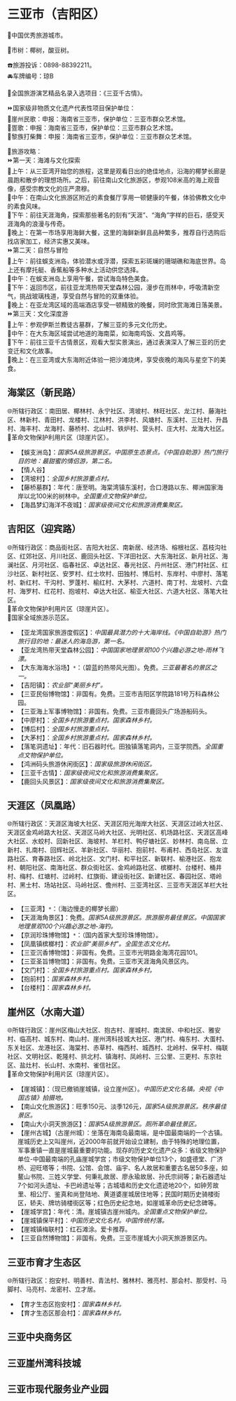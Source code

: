 # 三亚市（吉阳区）  
🏅中国优秀旅游城市。  
  
🌳市树：椰树，酸豆树。    
  
☎️旅游投诉：0898-88392211。  
🚘车牌编号：琼B  
  
💃全国旅游演艺精品名录入选项目：《三亚千古情》。  
  
⏩国家级非物质文化遗产代表性项目保护单位：  
🔸崖州民歌：申报：海南省三亚市，保护单位：三亚市群众艺术馆。  
🔸疍歌：申报：海南省三亚市，保护单位：三亚市群众艺术馆。  
🔸黎族打柴舞：申报：海南省三亚市，保护单位：三亚市群众艺术馆。    
  
🧭旅游攻略：   
⏩第一天：海滩与文化探索  
🔸上午：从三亚湾开始您的旅程，这里是观看日出的绝佳地点，沿海的椰梦长廊是晨跑和散步的理想场所。之后，前往南山文化旅游区，参观108米高的海上观音像，感受宗教文化的庄严肃穆。  
🔸中午：在南山文化旅游区附近的素食餐厅享用一顿健康的午餐，体验佛教文化中的素食风味。  
🔸下午：前往天涯海角，探索那些著名的刻有“天涯”、“海角”字样的巨石，感受天涯海角的浪漫与传奇。  
🔸晚上：在第一市场享用海鲜大餐，这里的海鲜新鲜且品种繁多，推荐自行选购后找店家加工，经济实惠又美味。  
⏩第二天：自然与冒险  
🔸上午：前往蜈支洲岛，体验潜水或浮潜，探索五彩斑斓的珊瑚礁和海底世界。岛上还有摩托艇、香蕉船等多种水上活动供您选择。  
🔸中午：在蜈支洲岛上享用午餐，尝试海岛特色美食。  
🔸下午：返回市区，前往亚龙湾热带天堂森林公园，漫步在雨林中，呼吸清新空气，挑战玻璃栈道，享受自然与冒险的双重体验。  
🔸晚上：在亚龙湾区域的高端酒店享受一顿精致的晚餐，同时欣赏海滩日落美景。  
⏩第三天：文化深度游  
🔸上午：参观伊斯兰教徒古墓群，了解三亚的多元文化历史。  
🔸中午：在大东海区域尝试地道的海南菜，如海南鸡饭、文昌鸡等。  
🔸下午：前往三亚千古情景区，观看大型实景演出，通过表演深入了解三亚的历史变迁和文化故事。  
🔸晚上：在三亚湾或大东海附近体验一把沙滩烧烤，享受夜晚的海风与星空下的美食。  
  
## 海棠区（新民路）  
🌐所辖行政区：南田居、椰林村、永宁社区、湾坡村、林旺社区、龙江村、藤海社区、林新村、青田村、龙楼村、江林村、洪李村、风塘村、东溪村、三灶村、升昌村、海丰村、龙海村、藤桥村、北山村、铁炉村、营头村、庄大村、龙海大社区。    
🚩革命文物保护利用片区（琼崖片区）。  
  
* 【蜈支洲岛】：*国家5A级旅游景区。中国原生态景点。《中国自助游》热门旅行目的地：最甜蜜的情侣游，第二名。*  
* 【情人谷】  
* 【湾坡村】：*全国乡村旅游重点村。*  
* 【藤桥墓群】：年代：唐至明。海棠湾镇东溪村，合口港路以东、椰洲国家海岸以北100米的树林中。*全国重点文物保护单位。*  
* 【海昌梦幻海洋不夜城】：*国家级夜间文化和旅游消费集聚区。*

## 吉阳区（迎宾路）  
🌐所辖行政区：商品街社区、吉阳大社区、南新居、经济场、榕根社区、荔枝沟社区、红郊社区、月川社区、鹿回头社区、下洋田社区、大东海社区、新月社区、海澜社区、月河社区、临春社区、卓达社区、春光社区、丹州社区、港门村社区、红沙社区、新村社区、安罗村、红士坎村、田独村、博后村、东岸村、中廖村、落笔村、新红村、干沟村、罗蓬村、榆红村、大茅村、六道村、南丁村、龙坡村、六盘村、海罗村、红花村、抱坡村、卓达大社区、榆亚大社区、六道大社区、落笔大社区。    
🚩革命文物保护利用片区（琼崖片区）。  
🚩国家全域旅游示范区。  
  
* 【亚龙湾国家旅游度假区】：*中国最具潜力的十大海岸线。《中国自助游》热门旅行目的地：最迷人的海岛游，第一名。*  
* 【亚龙湾热带天堂森林公园】：*中国国家地理景观100个兴趣必游之地-雨林飞漂。*  
* 【大东海海水浴场】`*`：（碧蓝的热带风光图）。免费。*三亚最著名的景区之一。*  
* 【吉阳镇】：*农业部“美丽乡村”。*  
* 【三亚民俗博物馆】：非国有。免费。三亚市吉阳区学院路181号万科森林公园。  
* 【三亚海上军事博物馆】：非国有。免费。三亚市鹿回头广场游船码头。  
* 【中廖村】：*全国乡村旅游重点村。国家森林乡村。*  
* 【博后村】：*全国乡村旅游重点村。*  
* 【大茅村】：*全国乡村旅游重点村。国家森林乡村。*  
* 【落笔洞遗址】：年代：旧石器时代。田独镇落笔洞内，三亚学院西。*全国重点文物保护单位。*  
* 【鸿洲码头旅游休闲街区】：*国家级旅游休闲街区。*  
* 【三亚千古情】：*国家级夜间文化和旅游消费集聚区。*  
* 【鹿回头风景区】：*国家级夜间文化和旅游消费集聚区。*  

## 天涯区（凤凰路）  
🌐所辖行政区：天涯区海坡大社区、天涯区阳光海岸大社区、天涯区过岭大社区、天涯区金鸡岭路大社区、天涯区马岭大社区、光明社区、机场路社区、天涯区高峰大社区、水蛟村、回新社区、海坡村、羊栏村、鸭仔塘社区、妙林村、南岛居、立新村、扎南村、回辉社区、羊新社区、华丽村、抱前村、布甫村、西岛社区、友谊路社区、育春路社区、岭北社区、文门村、和平社区、新联村、榆港社区、抱龙村、朝阳社区、南海社区、群众街社区、金鸡岭路社区、槟榔村、台楼村、桶井村、梅村、红塘村、过岭村、红旗街、建设街社区、新建社区、春园社区、塔岭村、黑士村、场站社区、马岭社区、儋州村、三亚湾社区、三亚市天涯区羊栏大社区。    
  
* 【三亚湾】`*`：（海边慢走的椰梦长廊）  
* 【天涯海角景区】：免费。*国家5A级旅游景区。旅游服务最佳景区。中国国家地理景观100个兴趣必游之地-海钓。*  
* 【京润珍珠博物馆】`*`：（国内首家大型珍珠博物馆）。  
* 【凤凰镇槟榔村】：*农业部“美丽乡村”。全国生态文化村。*  
* 【三亚沉香博物馆】：非国有。免费。三亚市光明路金海湾花园101。  
* 【三亚圣旨博物馆】：非国有。免费。三亚市天涯海角风景区内。  
* 【文门村】：*全国乡村旅游重点村。国家森林乡村。*  
* 【抱前村】：*国家森林乡村。*  
* 【台楼村】：*国家森林乡村。*  

## 崖州区（水南大道）  
🌐所辖行政区：崖州区梅山大社区、抱古村、崖城村、南滨居、中和社区、雅安村、临高村、城东村、南山村、崖州湾科技城大社区、港门村、梅东村、大蛋村、东关社区、龙港社区、海棠村、赤草村、梅西村、城西村、北岭村、保平村、梅联社区、文明社区、乾隆村、拱北村、镇海村、凤岭村、三公里、三更村、东京社区、盐灶村、长山村、水南村、雀信社区。    
🚩革命文物保护利用片区（琼崖片区）。  
  
* 【崖城镇】：（现已撤销崖城镇，设立崖州区）。*中国历史文化名镇。央视《中国古镇》拍摄地。*  
* 【南山文化旅游区】：旺季150元、淡季126元，*国家5A级旅游景区。秩序最佳景区。*  
* 【南山大小洞天旅游区】：*国家5A级旅游景区。厕所革命最佳景区。*  
* 【崖州古城】（古崖州城）：坐落在海南岛最南端，是中国最南端的一个古镇。崖城历史上又叫崖州，近2000年前就开始设立建制，由于特殊的地理位置，军事重镇一直是崖城最重要的功能。现存的历史文化遗产众多：省级文物保护单位-中国最南端的孔庙崖城学宫；市级文物保护单位13个，如盛德堂、广济桥、迎旺塔等；书院、公馆、会馆、庙宇、名人故居和重要古名居50多座，如鳌山书院、三姓义学堂、何秉礼故居、廖永瑜故居、孙氏宗祠等；新石器遗址7个如河头遗址、卡巴岭遗址等；古城墙和历史文化遗迹地20个，如钟芳故里、相公厅、鉴真和尚登陆地、黄道婆崖城居住地等；民国时期历史骑楼街区，轿夫、牌坊骑楼街区等；红色历史纪念地，如崖城革命历史纪念碑等。
* 【崖城学宫】：年代：清。崖城镇古崖州城内。*全国重点文物保护单位。*  
* 【崖城镇保平村】：*中国历史文化名村。中国传统村落。*  
* 【崖城镇梅联村】：红石滩涂。爱卡推荐。  
* 【三亚自然博物馆】：非国有。免费。三亚市崖城大小洞天旅游景区内。  

## 三亚市育才生态区      
🌐所辖行政区：抱安村、明善村、青法村、雅林村、雅亮村、那会村、那受村、马脚村、马亮村、龙密村、立才居。    
  
* 【育才生态区抱安村】：*国家森林乡村。*  
* 【育才生态区那会村】：*国家森林乡村。*  

## 三亚中央商务区  

## 三亚崖州湾科技城  

## 三亚市现代服务业产业园